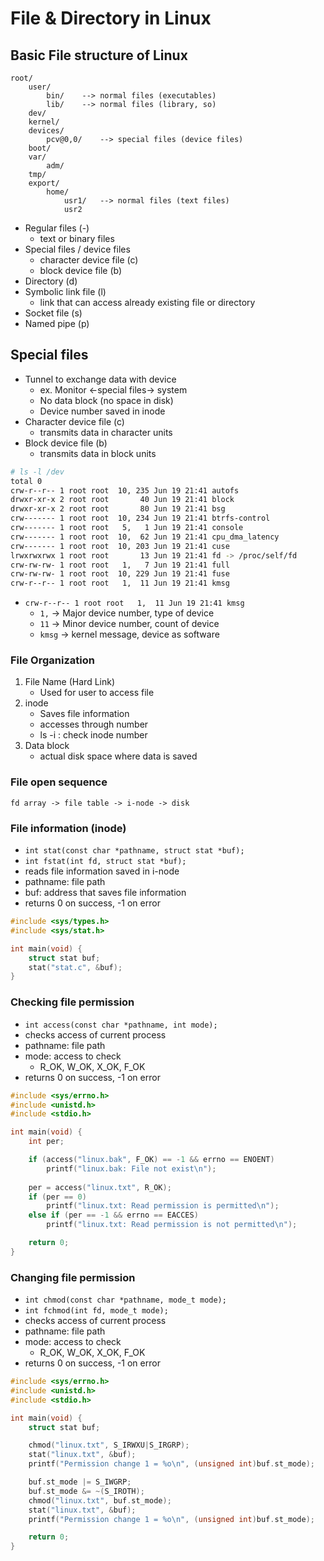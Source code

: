 # File & Directory in Linux

## Basic File structure of Linux
```
root/
    user/
        bin/    --> normal files (executables)
        lib/    --> normal files (library, so)
    dev/
    kernel/
    devices/
        pcv@0,0/    --> special files (device files)
    boot/
    var/
        adm/
    tmp/
    export/
        home/
            usr1/   --> normal files (text files)
            usr2
```
- Regular files (-)
    - text or binary files
- Special files / device files
    - character device file (c)
    - block device file (b)
- Directory (d)
- Symbolic link file (l)
    - link that can access already existing file or directory
- Socket file (s)
- Named pipe (p)

## Special files
- Tunnel to exchange data with device
    - ex. Monitor <-special files-> system
    - No data block (no space in disk)
    - Device number saved in inode
- Character device file (c)
    - transmits data in character units
- Block device file (b)
    - transmits data in block units

```sh
# ls -l /dev
total 0
crw-r--r-- 1 root root  10, 235 Jun 19 21:41 autofs
drwxr-xr-x 2 root root       40 Jun 19 21:41 block
drwxr-xr-x 2 root root       80 Jun 19 21:41 bsg
crw------- 1 root root  10, 234 Jun 19 21:41 btrfs-control
crw------- 1 root root   5,   1 Jun 19 21:41 console
crw------- 1 root root  10,  62 Jun 19 21:41 cpu_dma_latency
crw------- 1 root root  10, 203 Jun 19 21:41 cuse
lrwxrwxrwx 1 root root       13 Jun 19 21:41 fd -> /proc/self/fd
crw-rw-rw- 1 root root   1,   7 Jun 19 21:41 full
crw-rw-rw- 1 root root  10, 229 Jun 19 21:41 fuse
crw-r--r-- 1 root root   1,  11 Jun 19 21:41 kmsg
```
- `crw-r--r-- 1 root root   1,  11 Jun 19 21:41 kmsg`
    - `1,` -> Major device number, type of device
    - `11` -> Minor device number, count of device
    - `kmsg` -> kernel message, device as software

### File Organization
1. File Name (Hard Link)
    - Used for user to access file
2. inode
    - Saves file information
    - accesses through number
    - ls -i : check inode number
3. Data block
    - actual disk space where data is saved

### File open sequence
```
fd array -> file table -> i-node -> disk
```

### File information (inode)
- `int stat(const char *pathname, struct stat *buf);`
- `int fstat(int fd, struct stat *buf);`
- reads file information saved in i-node
- pathname: file path
- buf: address that saves file information
- returns 0 on success, -1 on error
```c
#include <sys/types.h>
#include <sys/stat.h>

int main(void) {
    struct stat buf;
    stat("stat.c", &buf);
}
```

### Checking file permission
- `int access(const char *pathname, int mode);`
- checks access of current process
- pathname: file path
- mode: access to check
    - R_OK, W_OK, X_OK, F_OK
- returns 0 on success, -1 on error
```c
#include <sys/errno.h>
#include <unistd.h>
#include <stdio.h>

int main(void) {
    int per;

    if (access("linux.bak", F_OK) == -1 && errno == ENOENT)
        printf("linux.bak: File not exist\n");
    
    per = access("linux.txt", R_OK);
    if (per == 0)
        printf("linux.txt: Read permission is permitted\n");
    else if (per == -1 && errno == EACCES)
        printf("linux.txt: Read permission is not permitted\n");

    return 0;
}
```

### Changing file permission
- `int chmod(const char *pathname, mode_t mode);`
- `int fchmod(int fd, mode_t mode);`
- checks access of current process
- pathname: file path
- mode: access to check
    - R_OK, W_OK, X_OK, F_OK
- returns 0 on success, -1 on error
```c
#include <sys/errno.h>
#include <unistd.h>
#include <stdio.h>

int main(void) {
    struct stat buf;

    chmod("linux.txt", S_IRWXU|S_IRGRP);
    stat("linux.txt", &buf);
    printf("Permission change 1 = %o\n", (unsigned int)buf.st_mode);

    buf.st_mode |= S_IWGRP;
    buf.st_mode &= ~(S_IROTH);
    chmod("linux.txt", buf.st_mode);
    stat("linux.txt", &buf);
    printf("Permission change 1 = %o\n", (unsigned int)buf.st_mode);

    return 0;
}
```